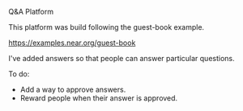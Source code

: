 Q&A Platform

This platform was build following the guest-book example. 

https://examples.near.org/guest-book

I've added answers so that people can answer particular questions.

To do: 

- Add a way to approve answers.
- Reward people when their answer is approved.

